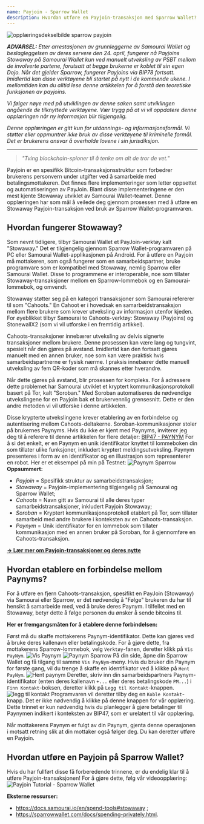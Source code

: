 ```yaml
---
name: Payjoin - Sparrow Wallet
description: Hvordan utføre en Payjoin-transaksjon med Sparrow Wallet?
---
```

![opplæringsdekselbilde sparrow payjoin](assets/cover.webp)

_**ADVARSEL:** Etter arrestasjonen av grunnleggerne av Samourai Wallet og beslagleggelsen av deres servere den 24. april, fungerer nå Payjoins Stowaway på Samourai Wallet kun ved manuelt utveksling av PSBT mellom de involverte partene, forutsatt at begge brukerne er koblet til sin egen Dojo. Når det gjelder Sparrow, fungerer Payjoins via BIP78 fortsatt. Imidlertid kan disse verktøyene bli startet på nytt i de kommende ukene. I mellomtiden kan du alltid lese denne artikkelen for å forstå den teoretiske funksjonen av payjoins._

_Vi følger nøye med på utviklingen av denne saken samt utviklingen angående de tilknyttede verktøyene. Vær trygg på at vi vil oppdatere denne opplæringen når ny informasjon blir tilgjengelig._

_Denne opplæringen er gitt kun for utdannings- og informasjonsformål. Vi støtter eller oppmuntrer ikke bruk av disse verktøyene til kriminelle formål. Det er brukerens ansvar å overholde lovene i sin jurisdiksjon._

---

> *"Tving blockchain-spioner til å tenke om alt de tror de vet."*

Payjoin er en spesifikk Bitcoin-transaksjonsstruktur som forbedrer brukerens personvern under utgifter ved å samarbeide med betalingsmottakeren. Det finnes flere implementeringer som letter oppsettet og automatiseringen av PayJoin. Blant disse implementeringene er den mest kjente Stowaway utviklet av Samourai Wallet-teamet. Denne opplæringen har som mål å veilede deg gjennom prosessen med å utføre en Stowaway Payjoin-transaksjon ved bruk av Sparrow Wallet-programvaren.

## Hvordan fungerer Stowaway?

Som nevnt tidligere, tilbyr Samourai Wallet et PayJoin-verktøy kalt "Stowaway." Det er tilgjengelig gjennom Sparrow Wallet-programvaren på PC eller Samourai Wallet-applikasjonen på Android. For å utføre en Payjoin må mottakeren, som også fungerer som en samarbeidspartner, bruke programvare som er kompatibel med Stowaway, nemlig Sparrow eller Samourai Wallet. Disse to programmene er interoperable, noe som tillater Stowaway-transaksjoner mellom en Sparrow-lommebok og en Samourai-lommebok, og omvendt.

Stowaway støtter seg på en kategori transaksjoner som Samourai refererer til som "Cahoots." En Cahoot er i hovedsak en samarbeidstransaksjon mellom flere brukere som krever utveksling av informasjon utenfor kjeden. For øyeblikket tilbyr Samourai to Cahoots-verktøy: Stowaway (Payjoins) og StonewallX2 (som vi vil utforske i en fremtidig artikkel).

Cahoots-transaksjoner innebærer utveksling av delvis signerte transaksjoner mellom brukere. Denne prosessen kan være lang og tungvint, spesielt når den gjøres på avstand. Imidlertid kan den fortsatt gjøres manuelt med en annen bruker, noe som kan være praktisk hvis samarbeidspartnerne er fysisk nærme. I praksis innebærer dette manuell utveksling av fem QR-koder som må skannes etter hverandre.

Når dette gjøres på avstand, blir prosessen for kompleks. For å adressere dette problemet har Samourai utviklet et kryptert kommunikasjonsprotokoll basert på Tor, kalt "Soroban." Med Soroban automatiseres de nødvendige utvekslingene for en Payjoin bak et brukervennlig grensesnitt. Dette er den andre metoden vi vil utforske i denne artikkelen.

Disse krypterte utvekslingene krever etablering av en forbindelse og autentisering mellom Cahoots-deltakerne. Soroban-kommunikasjoner stoler på brukernes Paynyms. Hvis du ikke er kjent med Paynyms, inviterer jeg deg til å referere til denne artikkelen for flere detaljer: [BIP47 - PAYNYM](https://planb.network/tutorials/privacy/paynym-bip47)
For å si det enkelt, er en Paynym en unik identifikator knyttet til lommeboken din som tillater ulike funksjoner, inkludert kryptert meldingsutveksling. Paynym presenteres i form av en identifikator og en illustrasjon som representerer en robot. Her er et eksempel på min på Testnet: ![Paynym Sparrow](assets/en/1.webp)
**Oppsummert:**
- *Payjoin* = Spesifikk struktur av samarbeidstransaksjon;
- *Stowaway* = Payjoin-implementering tilgjengelig på Samourai og Sparrow Wallet;
- *Cahoots* = Navn gitt av Samourai til alle deres typer samarbeidstransaksjoner, inkludert Payjoin Stowaway;
- *Soroban* = Kryptert kommunikasjonsprotokoll etablert på Tor, som tillater samarbeid med andre brukere i konteksten av en Cahoots-transaksjon.
- *Paynym* = Unik identifikator for en lommebok som tillater kommunikasjon med en annen bruker på Soroban, for å gjennomføre en Cahoots-transaksjon.

[**-> Lær mer om Payjoin-transaksjoner og deres nytte**](https://planb.network/tutorials/privacy/payjoin)

## Hvordan etablere en forbindelse mellom Paynyms?

For å utføre en fjern Cahoots-transaksjon, spesifikt en PayJoin (Stowaway) via Samourai eller Sparrow, er det nødvendig å "Følge" brukeren du har til hensikt å samarbeide med, ved å bruke deres Paynym. I tilfellet med en Stowaway, betyr dette å følge personen du ønsker å sende bitcoins til.

**Her er fremgangsmåten for å etablere denne forbindelsen:**

Først må du skaffe mottakerens Paynym-identifikator. Dette kan gjøres ved å bruke deres kallenavn eller betalingskode. For å gjøre dette, fra mottakerens Sparrow-lommebok, velg `Verktøy`-fanen, deretter klikk på `Vis PayNym`.
![Vis Paynym](assets/notext/2.webp)
![Paynym Sparrow](assets/en/1.webp)
På din side, åpne din Sparrow Wallet og få tilgang til samme `Vis PayNym`-meny. Hvis du bruker din Paynym for første gang, vil du trenge å skaffe en identifikator ved å klikke på `Hent PayNym`.
![Hent paynym](assets/notext/3.webp)
Deretter, skriv inn din samarbeidspartners Paynym-identifikator (enten deres kallenavn `+...` eller deres betalingskode `PM...`) i `Finn Kontakt`-boksen, deretter klikk på `Legg til Kontakt`-knappen.
![legg til kontakt](assets/notext/4.webp)
Programvaren vil deretter tilby deg en `Koble Kontakt`-knapp. Det er ikke nødvendig å klikke på denne knappen for vår opplæring. Dette trinnet er kun nødvendig hvis du planlegger å gjøre betalinger til Paynymen indikert i konteksten av BIP47, som er urelatert til vår opplæring.

Når mottakerens Paynym er fulgt av din Paynym, gjenta denne operasjonen i motsatt retning slik at din mottaker også følger deg. Du kan deretter utføre en Payjoin.

## Hvordan utføre en Payjoin på Sparrow Wallet?
Hvis du har fullført disse få forberedende trinnene, er du endelig klar til å utføre Payjoin-transaksjonen! For å gjøre dette, følg vår videoopplæring:
![Payjoin Tutorial - Sparrow Wallet](https://youtu.be/ZQxKod3e0Mg)

**Eksterne ressurser:**
- https://docs.samourai.io/en/spend-tools#stowaway ;
- https://sparrowwallet.com/docs/spending-privately.html.